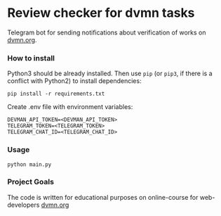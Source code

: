 # Review checker for dvmn tasks

Telegram bot for sending notifications about verification of works on [dvmn.org](https://dvmn.org/modules).
### How to install

Python3 should be already installed. Then use `pip` (or `pip3`, if there is a conflict with Python2) to install dependencies:
```
pip install -r requirements.txt
```

Create .env file with environment variables:
```
DEVMAN_API_TOKEN=<DEVMAN_API_TOKEN>
TELEGRAM_TOKEN=<TELEGRAM_TOKEN>
TELEGRAM_CHAT_ID=<TELEGRAM_CHAT_ID>
```

### Usage
```
python main.py
```

### Project Goals
The code is written for educational purposes on online-course for web-developers [dvmn.org](https://dvmn.org)
 
